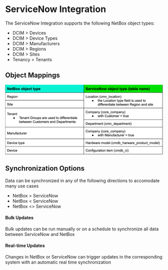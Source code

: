 # ServiceNow Integration

The ServiceNow Integration supports the following NetBox object types:

- DCIM > Devices
- DCIM > Device Types
- DCIM > Manufacturers
- DCIM > Regions
- DCIM > Sites
- Tenancy > Tenants

## Object Mappings

<img src="/images/integrations/service-now/service-now-object-map.png" alt="service-now-object-map" width="600px"/>

## Synchronization Options
Data can be synchronized in any of the following directions to accomodate many use cases

- NetBox > ServiceNow
- NetBox < ServiceNow
- NetBox \<\> ServiceNow

#### Bulk Updates
Bulk updates can be run manually or on a schedule to synchronize all data between ServiceNow and NetBox

#### Real-time Updates
Changes in NetBox or ServiceNow can trigger updates in the corresponding system with an automatic real time synchronization
